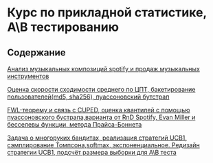 # Курс по прикладной статистике, A\B тестированию
## Содержание
[Анализ музыкальных композиций spotify и продаж музыкальных инструментов ](hw1.ipynb)

[Оценка скорости сходимости среднего по ЦПТ, бакетирование пользователей(md5, sha256), пуассоновский бутстрап](hw2.ipynb)

[FWL-теорему и связь с CUPED, оценка квантилей с помощью пуассоновского бустрапа,варианта от RnD Spotify, Evan Miller и бесселевы функции, метода Прайса-Боннета ](hw3.ipynb)

[Задача о многоруких бандитах, реализация стратегий UCB1, сэмплирование Томпсона,softmax, экспоненциальное. Редизайн стратегии UCB1, подсчёт размера выборки для A\B теста](hw4.ipynb)




